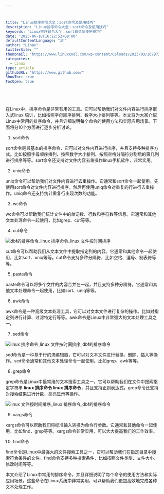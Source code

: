 ```yaml
---



title: "Linux排序命令大全：sort命令及使用技巧"
description: "Linux排序命令大全：sort命令及使用技巧"
keywords: "Linux排序命令大全：sort命令及使用技巧"
date: "2023-06-18T16:22:52+08:00"
defaultContentLanguage: "zh"
author: "Linux"
twitterSite: ""
thumbnail: "https://www.linuxcool.com/wp-content/uploads/2023/03/1679724430246_0.png"
categories:
  - Linux
type: article
githubURL: "https://www.github.com/"
ShowToc: true
TocOpen: true



---
```


在Linux中，排序命令是非常有用的工具。它可以帮助我们对文件内容进行排序嵌入式linux 培训，比如按照字母顺序排列、数字大小排列等等。本文将为大家介绍Linux中常用的排序命令，并且详细说明每个命令的使用方法和实际应用场景。下面将分10个方面进行逐步分析讨论。

1. sort命令

sort命令是最基本的排序命令，它可以对文件内容进行排序，并且支持多种排序方式。比如按照字母顺序排列、按照数字大小排列、按照空格分隔符分割后的第几列进行排序等等。sort命令还支持对文件内容去重操作linux手机软件，非常实用。

2. uniq命令

uniq命令可以帮助我们对文件内容进行去重操作。它通常和sort命令一起使用，先使用sort命令对文件内容进行排序，然后再使用uniq命令对重复的行进行去重操作。uniq命令还支持统计重复行出现次数的功能。

3. wc命令

wc命令可以帮助我们统计文件中的单词数、行数和字符数等信息。它通常和其他文本处理命令一起使用，比如grep、cut等等。

4. cut命令

![dbf的排序命令_linux 排序命令_linux 文件按时间排序](https://www.linuxcool.com/wp-content/uploads/2023/03/1679724430246_0.png)

cut命令可以帮助我们从文本文件中提取指定列的内容。它通常和其他命令一起使用，比如sort、uniq等等。cut命令支持多种分隔符，比如空格、逗号、制表符等等。

5. paste命令

paste命令可以将多个文件的内容合并在一起，并且支持多种分隔符。它通常和其他文本处理命令一起使用，比如sort、uniq等等。

6. awk命令

awk命令是一种高级文本处理工具，它可以对文本文件进行复杂的操作。比如对指定列进行计算、过滤特定行等等。awk命令是Linux中非常强大的文本处理工具之一。

7. sed命令

![linux 排序命令_linux 文件按时间排序_dbf的排序命令](https://www.linuxcool.com/wp-content/uploads/2023/03/1679724430246_1.jpg)

sed命令是一种基于行的流编辑器，它可以对文本文件进行替换、删除、插入等操作。sed命令通常和其他文本处理命令一起使用，比如grep、awk等等。

8. grep命令

grep命令是Linux中最常用的文本搜索工具之一，它可以帮助我们在文件中搜索指定字符串 **linux 排序命令 linux 排序命令**，并且支持正则表达式。grep命令还支持对搜索结果进行计数、高亮显示等操作。

![linux 文件按时间排序_linux 排序命令_dbf的排序命令](https://www.linuxcool.com/wp-content/uploads/2023/03/1679724430246_2.png)

9. xargs命令

xargs命令可以帮助我们将标准输入转换为命令行参数。它通常和其他命令一起使用，比如find、grep等等。xargs命令非常实用，可以大大提高我们的工作效率。

10. find命令

find命令是Linux中最强大的文件搜索工具之一，它可以帮助我们在指定目录中搜索符合条件的文件。find命令支持多种搜索条件，比如按照文件类型、文件大小、修改时间等等。

本文介绍了Linux中常用的排序命令，并且详细说明了每个命令的使用方法和实际应用场景。这些命令在Linux系统中非常实用，可以帮助我们更加高效地完成各种文本处理工作。